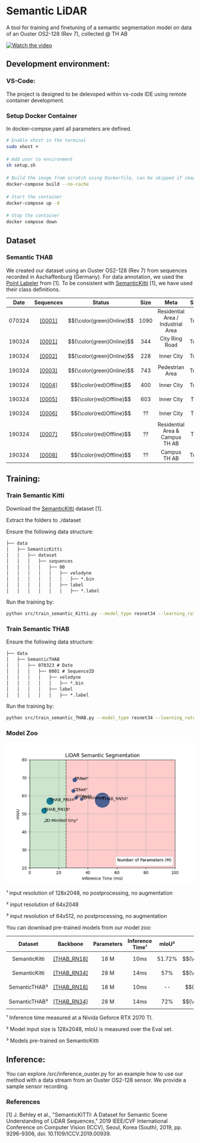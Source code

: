# Semantic LiDAR

A tool for training and finetuning of a semantic segmentation model on data of an Ouster OS2-128 (Rev 7), collected @ TH AB

[![Watch the video](https://cdn.discordapp.com/attachments/709432890458374204/1219546130115727390/image.png?ex=66309bd7&is=661e26d7&hm=c48cbefebdc49abcba54b0350bd200d4fae5accf0a629c695a429e82c0eac7f9&)](https://drive.google.com/file/d/1R7l4302yjyHZzcCP7Cm9vKr7sSnPDih_/view)
## Development environment:

### VS-Code:
The project is designed to be delevoped within vs-code IDE using remote container development.

### Setup Docker Container
In docker-compse.yaml all parameters are defined.
```bash
# Enable xhost in the terminal
sudo xhost +

# Add user to environment
sh setup.sh

# Build the image from scratch using Dockerfile, can be skipped if image already exists or is loaded from docker registry
docker-compose build --no-cache

# Start the container
docker-compose up -d

# Stop the container
docker compose down
```
## Dataset
### Semantic THAB
We created our dataset using an Ouster OS2-128 (Rev 7) from sequences recorded in Aschaffenburg (Germany). 
For data annotation, we used the [Point Labeler](https://github.com/jbehley/point_labeler) from [1]. 
To be consistent with [SemanticKitti](http://www.semantic-kitti.org/) [1], we have used their class definitions.


| Date | Sequences |  Status    | Size | Meta | Split
|:----:|:---------:|:-------------:|:---------:|:------:|:------:|
| 070324    | [[0001]](https://drive.google.com/file/d/1v6ChrQ8eaOKVz2kEZmVoTz3aY2B46eN6/view?usp=sharing)    | $${\color{green}Online}$$ |  1090  | Residential Area / Industrial Area | Train
| 190324    | [[0001]](https://drive.google.com/file/d/1I69_bAd4E_1VeGDvnlf2HgxgVJnEhc3G/view?usp=sharing)    | $${\color{green}Online}$$ |  344   | City Ring Road                     | Train
| 190324    | [[0002]](https://drive.google.com/file/d/1fJ2uhToOQArDZW0wQcnDWeLQViExk7Zy/view?usp=sharing)    | $${\color{green}Online}$$ |  228   | Inner City                         | Train
| 190324    | [[0003]](https://drive.google.com/file/d/167E8YQWMhifcUOtMSgp-YpCiEAR72gJA/view?usp=sharing)    | $${\color{green}Online}$$ |  743   | Pedestrian Area                    | Train
| 190324    | [[0004]](https://de.wikipedia.org/wiki/HTTP_404)    | $${\color{red}Offline}$$  |  400   | Inner City                         | Train
| 190324    | [[0005]](https://de.wikipedia.org/wiki/HTTP_404)    | $${\color{red}Offline}$$  |  603   | Inner City                         | Test
| 190324    | [[0006]](https://de.wikipedia.org/wiki/HTTP_404)    | $${\color{red}Offline}$$  |  ??   | Inner City                          | Test
| 190324    | [[0007]](https://de.wikipedia.org/wiki/HTTP_404)    | $${\color{red}Offline}$$  |  ??   | Residential Area & Campus TH AB     | Test
| 190324    | [[0008]](https://de.wikipedia.org/wiki/HTTP_404)    | $${\color{red}Offline}$$  |  ??   | Campus TH AB                        | Train

## Training:
### Train Semantic Kitti
Download the [SemanticKitti](http://www.semantic-kitti.org/) dataset [1].

Extract the folders to ./dataset

Ensure the following data structure:

```
├── data
│   ├── SemanticKitti
│   │   ├── dataset
│   │   │   ├── sequences
│   │   │   │   ├── 00
│   │   │   │   │   ├── velodyne
│   │   │   │   │   │   ├── *.bin
│   │   │   │   │   ├── label
│   │   │   │   │   │   ├── *.label
```

Run the training by:
```bash
python src/train_semantic_Kitti.py --model_type resnet34 --learning_rate 0.001 --num_epochs 50 --batch_size 1 --num_workers 1 --rotate --flip --visualization
```

### Train Semantic THAB

Ensure the following data structure:

```
├── data
│   ├── SemanticTHAB
│   │   ├── 070323 # Date
│   │   │   ├── 0001 # SequenceID
│   │   │   │   ├── velodyne
│   │   │   │   │   ├── *.bin
│   │   │   │   ├── label
│   │   │   │   │   ├── *.label

```

Run the training by:
```bash
python src/train_semantic_THAB.py --model_type resnet34 --learning_rate 0.001 --num_epochs 50 --batch_size 8 --num_workers 16 --rotate --flip --visualization
```

### Model Zoo

![image info](./Images/Inference_KITTI.png)

¹ input resolution of 128x2048, no postprocessing, no augmentation

² input resolution of 64x2048

³ input resolution of 64x512, no postprocessing, no augmentation

You can download pre-trained models from our model zoo:

| Dataset | Backbone | Parameters | Inference Time¹ | mIoU² | Status 
|:-------:|:--------:|:----------:|:---------------:|:----:|:------:|
|SemanticKitti| [[THAB_RN18]](https://drive.google.com/drive/folders/1blLMyAXlmSCHIvQhBRWdbkCvDqQtW4AR?usp=sharing) |  18 M      |  10ms  | 51.72%  | $${\color{green}Online}$$ 
|SemanticKitti| [[THAB_RN34]](https://drive.google.com/drive/folders/1mDyPiZBHOi1mDpw-tvoqWRuKqjcod6N4?usp=sharing) |  28 M      |  14ms  | 57%  | $${\color{green}Online}$$ 
|SemanticTHAB³| [[THAB_RN18]](https://de.wikipedia.org/wiki/HTTP_404) |  18 M      |  10ms  | --  | $${\color{red}Offline}$$
|SemanticTHAB³| [[THAB_RN34]](https://drive.google.com/drive/folders/1tmyw1RNRtcm3tHld2owxVHm1-2Fvrnzn?usp=sharing) |  28 M      |  14ms  | 72%  | $${\color{green}Online}$$ 


¹ Inference time measured at a Nivida Geforce RTX 2070 TI.

² Model input size is 128x2048, mIoU is measured over the Eval set.

³ Models pre-trained on SemanticKitti

## Inference:
You can explore /src/inference_ouster.py for an example how to use our method with a data stream from an Ouster OS2-128 sensor.
We provide a sample sensor recording.

### References
[1]   J. Behley et al., "SemanticKITTI: A Dataset for Semantic Scene Understanding of LiDAR Sequences," 2019 IEEE/CVF International Conference on Computer Vision (ICCV), Seoul, Korea (South), 2019, pp. 9296-9306, doi: 10.1109/ICCV.2019.00939.


